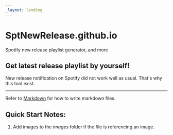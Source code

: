 ```yaml
---
_layout: landing
---
```

# SptNewRelease.github.io
Spotify new release playlist generator, and more

## Get latest release playlist by yourself!

New release notification on Spotify did not work well as usual. That's why this tool exist.

---

Refer to [Markdown](http://daringfireball.net/projects/markdown/) for how to write markdown files.

## Quick Start Notes:

1. Add images to the *images* folder if the file is referencing an image.